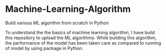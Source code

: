# Machine-Learning-Algorithm
Build various ML algorithm from scratch in Python

To understand the the basics of machine learning algorithm, I have build this repository to upload the ML algorithms. While building this algorithm, the performance of the model has been taken care as compared to running of model by using package in Python.
